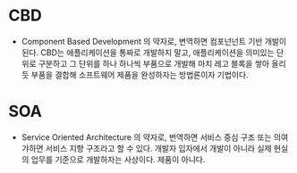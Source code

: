 # CBD 
- Component Based Development 의 약자로, 변역하면 컴포넌넌트 기반 개발이 된다. CBD는 애플리케이션을 통짜로 개발하지 말고, 애플리케이션을 의미있는 단위로 구분하고 그 단위를 하나 하나씩 부품으로 개발해 마치 레고 블록을 쌓아 올리듯 부품을 결합해 소프트웨어 제품을 완성하자는 방법론이자 기법이다. 
# SOA 
- Service Oriented Architecture 의 약자로, 번역하면 서비스 중심 구조 또는 의여갸하면 서비스 지향 구조라고 할 수 있다. 개발자 입자에서 개발이 아니라 실제 현실의 업무를 기준으로 개발하자는 사상이다. 제품이 아니다. 